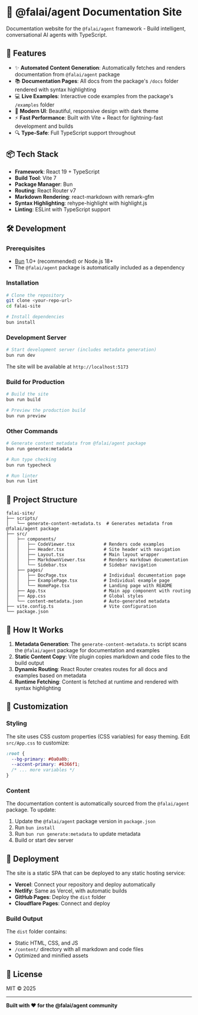 # 🤖 @falai/agent Documentation Site

Documentation website for the `@falai/agent` framework - Build intelligent, conversational AI agents with TypeScript.

## 🚀 Features

- ✨ **Automated Content Generation**: Automatically fetches and renders documentation from `@falai/agent` package
- 📚 **Documentation Pages**: All docs from the package's `/docs` folder rendered with syntax highlighting
- 💻 **Live Examples**: Interactive code examples from the package's `/examples` folder
- 🎨 **Modern UI**: Beautiful, responsive design with dark theme
- ⚡ **Fast Performance**: Built with Vite + React for lightning-fast development and builds
- 🔍 **Type-Safe**: Full TypeScript support throughout

## 📦 Tech Stack

- **Framework**: React 19 + TypeScript
- **Build Tool**: Vite 7
- **Package Manager**: Bun
- **Routing**: React Router v7
- **Markdown Rendering**: react-markdown with remark-gfm
- **Syntax Highlighting**: rehype-highlight with highlight.js
- **Linting**: ESLint with TypeScript support

## 🛠️ Development

### Prerequisites

- [Bun](https://bun.sh) 1.0+ (recommended) or Node.js 18+
- The `@falai/agent` package is automatically included as a dependency

### Installation

```bash
# Clone the repository
git clone <your-repo-url>
cd falai-site

# Install dependencies
bun install
```

### Development Server

```bash
# Start development server (includes metadata generation)
bun run dev
```

The site will be available at `http://localhost:5173`

### Build for Production

```bash
# Build the site
bun run build

# Preview the production build
bun run preview
```

### Other Commands

```bash
# Generate content metadata from @falai/agent package
bun run generate:metadata

# Run type checking
bun run typecheck

# Run linter
bun run lint
```

## 📁 Project Structure

```
falai-site/
├── scripts/
│   └── generate-content-metadata.ts  # Generates metadata from @falai/agent package
├── src/
│   ├── components/
│   │   ├── CodeViewer.tsx           # Renders code examples
│   │   ├── Header.tsx               # Site header with navigation
│   │   ├── Layout.tsx               # Main layout wrapper
│   │   ├── MarkdownViewer.tsx       # Renders markdown documentation
│   │   └── Sidebar.tsx              # Sidebar navigation
│   ├── pages/
│   │   ├── DocPage.tsx              # Individual documentation page
│   │   ├── ExamplePage.tsx          # Individual example page
│   │   └── HomePage.tsx             # Landing page with README
│   ├── App.tsx                      # Main app component with routing
│   ├── App.css                      # Global styles
│   └── content-metadata.json        # Auto-generated metadata
├── vite.config.ts                   # Vite configuration
└── package.json
```

## 🔄 How It Works

1. **Metadata Generation**: The `generate-content-metadata.ts` script scans the `@falai/agent` package for documentation and examples
2. **Static Content Copy**: Vite plugin copies markdown and code files to the build output
3. **Dynamic Routing**: React Router creates routes for all docs and examples based on metadata
4. **Runtime Fetching**: Content is fetched at runtime and rendered with syntax highlighting

## 🎨 Customization

### Styling

The site uses CSS custom properties (CSS variables) for easy theming. Edit `src/App.css` to customize:

```css
:root {
  --bg-primary: #0a0a0b;
  --accent-primary: #6366f1;
  /* ... more variables */
}
```

### Content

The documentation content is automatically sourced from the `@falai/agent` package. To update:

1. Update the `@falai/agent` package version in `package.json`
2. Run `bun install`
3. Run `bun run generate:metadata` to update metadata
4. Build or start dev server

## 🚢 Deployment

The site is a static SPA that can be deployed to any static hosting service:

- **Vercel**: Connect your repository and deploy automatically
- **Netlify**: Same as Vercel, with automatic builds
- **GitHub Pages**: Deploy the `dist` folder
- **Cloudflare Pages**: Connect and deploy

### Build Output

The `dist` folder contains:

- Static HTML, CSS, and JS
- `/content/` directory with all markdown and code files
- Optimized and minified assets

## 📝 License

MIT © 2025

---

**Built with ❤️ for the @falai/agent community**
